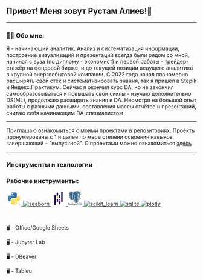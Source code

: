 ## Привет! Меня зовут Рустам Алиев!👋
---

### 👨‍💻 Обо мне:
Я - начинающий аналитик. Анализ и систематизация информации,  построение визуализаций и презентаций всегда были рядом со мной, начиная с вуза (по диплому - экономист) и первой работы - трейдер-стажёр на фондовой бирже, и до текущей позиции ведущего аналитика в крупной энергосбытовой компании. С 2022 года начал планомерно расширять свой стек и систематизировать знания, так я пришёл в Stepik и Яндекс.Практикум. Сейчас я окончил курс DA, но не закончил самообразовываться и повышать свои скилы - изучаю дополнительно DS(ML), продолжаю расширять знания в DA. Несмотря на большой опыт работы с разными данными, составления массы отчётов и презентаций, считаю себя начинающим DA-специалистом.

---
Приглашаю ознакомиться с моими проектами в репозиториях. Проекты пронумерованы с 1 и далее по мере степени освоения навыков, завершающий - "выпускной". С проектами можно ознакомиться [здесь](https://github.com/AlievRust/Portfolio)


---
### Инструменты и технологии
<h3 align="left">Рабочие инструменты:</h3>
<a href="https://www.python.org" target="_blank" rel="noreferrer"> <img src="https://raw.githubusercontent.com/devicons/devicon/master/icons/python/python-original.svg" alt="python" width="40" height="40"/> </a> 
<a href="https://seaborn.pydata.org/" target="_blank" rel="noreferrer"> <img src="https://seaborn.pydata.org/_images/logo-mark-lightbg.svg" alt="seaborn" width="40" height="40"/> </a> 
<a href="https://pandas.pydata.org/" target="_blank" rel="noreferrer"> <img src="https://raw.githubusercontent.com/devicons/devicon/2ae2a900d2f041da66e950e4d48052658d850630/icons/pandas/pandas-original.svg" alt="pandas" width="40" height="40"/> </a>
<a href="https://www.postgresql.org" target="_blank" rel="noreferrer"> <img src="https://raw.githubusercontent.com/devicons/devicon/master/icons/postgresql/postgresql-original-wordmark.svg" alt="postgresql" width="40" height="40"/> </a> 
<a href="https://scikit-learn.org/" target="_blank" rel="noreferrer"> <img src="https://upload.wikimedia.org/wikipedia/commons/0/05/Scikit_learn_logo_small.svg" alt="scikit_learn" width="40" height="40"/> </a>
<a href="https://www.sqlite.org/" target="_blank" rel="noreferrer"> <img src="https://www.vectorlogo.zone/logos/sqlite/sqlite-icon.svg" alt="sqlite" width="40" height="40"/> </a>
<a href="https://plotly.com/python/" target="_blank" rel="noreferrer"> <img src="https://media.slid.es/uploads/193475/images/6901970/plotly.png" alt="plotly" width="40" height="40"/> </a> </p><br>


🖥️ - Office/Google Sheets

🖥️ - Jupyter Lab

🖥️ - DBeaver

🖥️ - Tableu
